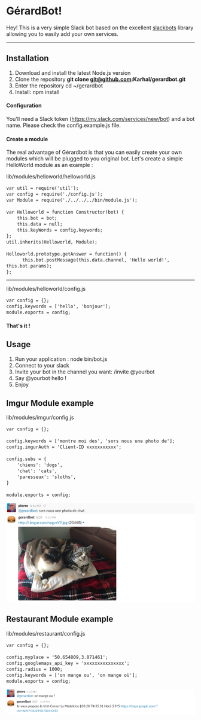**GérardBot!**
===================

Hey! This is a very simple Slack bot based on the excellent [slackbots](https://www.npmjs.com/package/slackbots "slackbots") library allowing you to easily add your own services.

----------


Installation
-------------
1. Download and install the latest Node.js version
2. Clone the repository **git clone git@github.com:Karhal/gerardbot.git**
3. Enter the repository cd ~/gerardbot
4. Install: npm install

#### <i class="icon-file"></i> Configuration
You'll need a Slack token (https://my.slack.com/services/new/bot) and a bot name. Please check the config.example.js file.


#### <i class="icon-file"></i> Create a module

The real advantage of Gérardbot is that you can easily create your own modules which will be plugged to you original bot. 
Let's create a simple HelloWorld module as an example :

    

lib/modules/helloworld/helloworld.js

    
    var util = require('util');
    var config = require('./config.js');
    var Module = require('./../../../bin/module.js');
    
    var Helloworld = function Constructor(bot) {
        this.bot = bot;
        this.data = null;
        this.keyWords = config.keywords;
    };
    util.inherits(Helloworld, Module);
    
    Helloworld.prototype.getAnswer = function() {
          this.bot.postMessage(this.data.channel, 'Hello world!', this.bot.params);
    };

----------
   lib/modules/helloworld/config.js
    
    var config = {};   
    config.keywords = ['hello', 'bonjour'];   
    module.exports = config;

#### That's it !


Usage
-------------
1. Run your application : node bin/bot.js
2. Connect to your slack
3. Invite your bot in the channel you want: /invite @yourbot
4. Say @yourbot hello ! 
5. Enjoy


Imgur Module example
-------------
lib/modules/imgur/config.js

    var config = {};

    config.keywords = ['montre moi des', 'sors nous une photo de'];
    config.imgurAuth = 'Client-ID xxxxxxxxxxx';

    config.subs = {
        'chiens': 'dogs',
        'chat': 'cats',
        'paresseux': 'sloths',
    }

    module.exports = config;


![Imgur Module example](documents/img/imgur/imgur_example.png)


Restaurant Module example
-------------
lib/modules/restaurant/config.js

    var config = {};

    config.myplace = '50.654809,3.071461';
    config.googlemaps_api_key = 'xxxxxxxxxxxxxxx';
    config.radius = 1000;
    config.keywords = ['on mange ou', 'on mange où'];
    module.exports = config;

![Imgur Module example](documents/img/restaurant/restaurant_example.png)